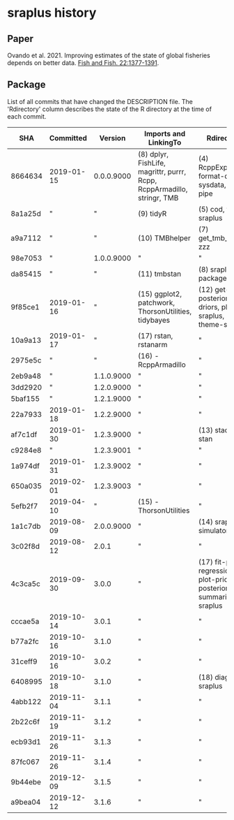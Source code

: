 # sraplus history

## Paper

Ovando et al. 2021. Improving estimates of the state of global fisheries depends
on better data. [Fish and Fish.
22:1377-1391](https://doi.org/10.1111/faf.12593).

## Package

List of all commits that have changed the DESCRIPTION file. The 'Rdirectory'
column describes the state of the R directory at the time of each commit.

SHA     | Committed  | Version    | Imports and LinkingTo                                                   | Rdirectory                                                         | Tag | Release
------- | ---------- | ---------- | ----------------------------------------------------------------------- | ------------------------------------------------------------------ | --- | -------
8664634 | 2019-01-15 | 0.0.0.9000 | (8) dplyr, FishLife, magrittr, purrr, Rcpp, RcppArmadillo, stringr, TMB | (4) RcppExports, format-driors, sysdata, utils-pipe                |     |
8a1a25d | "          | "          | (9) tidyR                                                               | (5) cod, fit-sraplus                                               |     |
a9a7112 | "          | "          | (10) TMBhelper                                                          | (7) get_tmb_model, zzz                                             |     |
98e7053 | "          | 1.0.0.9000 | "                                                                       | "                                                                  |     |
da85415 | "          | "          | (11) tmbstan                                                            | (8) sraplus-package                                                |     |
9f85ce1 | 2019-01-16 | "          | (15) ggplot2, patchwork, ThorsonUtilities, tidybayes                    | (12) get-posterior, plot-driors, plot-sraplus, theme-sraplus       |     |
10a9a13 | 2019-01-17 | "          | (17) rstan, rstanarm                                                    | "                                                                  |     |
2975e5c | "          | "          | (16) -RcppArmadillo                                                     | "                                                                  |     |
2eb9a48 | "          | 1.1.0.9000 | "                                                                       | "                                                                  |     |
3dd2920 | "          | 1.2.0.9000 | "                                                                       | "                                                                  |     |
5baf155 | "          | 1.2.1.9000 | "                                                                       | "                                                                  |     |
22a7933 | 2019-01-18 | 1.2.2.9000 | "                                                                       | "                                                                  |     |
af7c1df | 2019-01-30 | 1.2.3.9000 | "                                                                       | (13) stack-stan                                                    |     |
c9284e8 | "          | 1.2.3.9001 | "                                                                       | "                                                                  |     |
1a974df | 2019-01-31 | 1.2.3.9002 | "                                                                       | "                                                                  |     |
650a035 | 2019-02-01 | 1.2.3.9003 | "                                                                       | "                                                                  |     |
5efb2f7 | 2019-04-10 | "          | (15) -ThorsonUtilities                                                  | "                                                                  |     |
1a1c7db | 2019-08-09 | 2.0.0.9000 | "                                                                       | (14) sraplus-simulator                                             |     |
3c02f8d | 2019-08-12 | 2.0.1      | "                                                                       | "                                                                  |     |
4c3ca5c | 2019-09-30 | 3.0.0      | "                                                                       | (17) fit-prior-regression, plot-prior-posterior, summarize-sraplus |     |
cccae5a | 2019-10-14 | 3.0.1      | "                                                                       | "                                                                  |     |
b77a2fc | 2019-10-16 | 3.1.0      | "                                                                       | "                                                                  |     |
31ceff9 | 2019-10-16 | 3.0.2      | "                                                                       | "                                                                  |     |
6408995 | 2019-10-18 | 3.1.0      | "                                                                       | (18) diagnose-sraplus                                              |     |
4abb122 | 2019-11-04 | 3.1.1      | "                                                                       | "                                                                  |     |
2b22c6f | 2019-11-19 | 3.1.2      | "                                                                       | "                                                                  |     |
ecb93d1 | 2019-11-26 | 3.1.3      | "                                                                       | "                                                                  |     |
87fc067 | 2019-11-26 | 3.1.4      | "                                                                       | "                                                                  |     |
9b44ebe | 2019-12-09 | 3.1.5      | "                                                                       | "                                                                  |     |
a9bea04 | 2019-12-12 | 3.1.6      | "                                                                       | "                                                                  |     |
